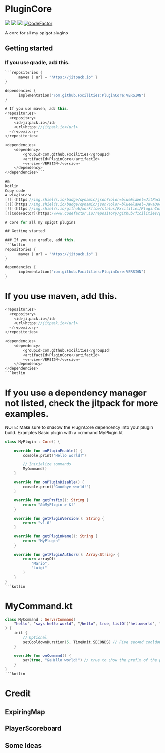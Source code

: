 # PluginCore
[![](https://img.shields.io/badge/dynamic/json?color=blue&label=JitPack&query=latestOk&url=https://jitpack.io/api/builds/com.github.Fxcilities/PluginCore/latest&style=for-the-badge)](https://jitpack.io/#Fxcilities/PluginCore)
[![](https://img.shields.io/badge/dynamic/json?color=blue&label=JavaDoc&query=latestOk&url=https://jitpack.io/api/builds/com.github.Fxcilities/PluginCore/latest&style=for-the-badge)](https://javadoc.jitpack.io/com/github/Fxcilities/PluginCore/latest/javadoc/index.html)
[![](https://img.shields.io/github/workflow/status/Fxcilities/PluginCore/Java%20CI%20with%20Gradle?color=blue&style=for-the-badge)](https://github.com/Fxcilities/PluginCore/actions)
[![CodeFactor](https://www.codefactor.io/repository/github/fxcilities/plugincore/badge?style=for-the-badge)](https://www.codefactor.io/repository/github/fxcilities/plugincore)

A core for all my spigot plugins

## Getting started

### If you use gradle, add this.
```kotlin
```repositories {
      maven { url = "https://jitpack.io" }
}

dependencies {
      implementation("com.github.Fxcilities:PluginCore:VERSION")
}

# If you use maven, add this.
<repositories>
  <repository>
    <id>jitpack.io</id>
    <url>https://jitpack.io</url>
  </repository>
</repositories>

<dependencies>
    <dependency>
        <groupId>com.github.Fxcilities</groupId>
        <artifactId>PluginCore</artifactId>
        <version>VERSION</version>
    </dependency>
</dependencies>```

#m
kotlin
Copy code
# PluginCore
[![](https://img.shields.io/badge/dynamic/json?color=blue&label=JitPack&query=latestOk&url=https://jitpack.io/api/builds/com.github.Fxcilities/PluginCore/latest&style=for-the-badge)](https://jitpack.io/#Fxcilities/PluginCore)
[![](https://img.shields.io/badge/dynamic/json?color=blue&label=JavaDoc&query=latestOk&url=https://jitpack.io/api/builds/com.github.Fxcilities/PluginCore/latest&style=for-the-badge)](https://javadoc.jitpack.io/com/github/Fxcilities/PluginCore/latest/javadoc/index.html)
[![](https://img.shields.io/github/workflow/status/Fxcilities/PluginCore/Java%20CI%20with%20Gradle?color=blue&style=for-the-badge)](https://github.com/Fxcilities/PluginCore/actions)
[![CodeFactor](https://www.codefactor.io/repository/github/fxcilities/plugincore/badge?style=for-the-badge)](https://www.codefactor.io/repository/github/fxcilities/plugincore)

A core for all my spigot plugins

## Getting started

### If you use gradle, add this.
```kotlin
repositories {
      maven { url = "https://jitpack.io" }
}

dependencies {
      implementation("com.github.Fxcilities:PluginCore:VERSION")
}
```
# If you use maven, add this.

```kotlin
<repositories>
  <repository>
    <id>jitpack.io</id>
    <url>https://jitpack.io</url>
  </repository>
</repositories>

<dependencies>
    <dependency>
        <groupId>com.github.Fxcilities</groupId>
        <artifactId>PluginCore</artifactId>
        <version>VERSION</version>
    </dependency>
</dependencies>
```kotlin
```
# If you use a dependency manager not listed, check the jitpack for more examples.
NOTE: Make sure to shadow the PluginCore dependency into your plugin build.
Examples
Basic plugin with a command
MyPlugin.kt

```kotlin
class MyPlugin : Core() {

    override fun onPluginEnable() {
        console.print("Hello world!")

        // Initialize commands
        MyCommand()
    }

    override fun onPluginDisable() {
        console.print("Goodbye world!")
    }

    override fun getPrefix(): String {
        return "&bMyPlugin > &f"
    }

    override fun getPluginVersion(): String {
        return "v1.0"
    }

    override fun getPluginName(): String {
        return "MyPlugin"
    }

    override fun getPluginAuthors(): Array<String> {
        return arrayOf(
            "Mario",
            "Luigi"
        )
    }
}
```kotlin
```
# MyCommand.kt
```kotlin
class MyCommand : ServerCommand(
    "hello", "says hello world", "/hello", true, listOf("helloworld", "world")
) {
    init {
        // Optional
        setCooldownDuration(5, TimeUnit.SECONDS) // Five second cooldown
    }

    override fun onCommand() {
        say(true, "&aHello world!") // true to show the prefix of the plugin
    }
}
```kotlin
```
# Credit

## ExpiringMap
## PlayerScoreboard
## Some Ideas
